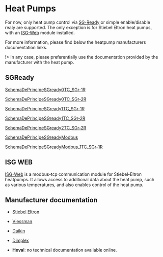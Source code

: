 # Heat Pumps

For now, only heat pump control via [SG-Ready](6_technical/sgready) or simple enable/disable realy are supported. The only exception is for Stiebel Eltron heat pumps, with an [ISG-Web](https://www.stiebel-eltron.ch/de/home/produkte-loesungen/erneuerbare_energien/regelung_energiemanagement/isg-web/isg-web.html) module installed.

For more information, please find below the heatpump manufacturers documentation links.

!> In any case, please preferentially use the documentation provided by the manufacturer with the heat pump.

## SGReady

<a href="./_documents/_HP_Control/SchemaDePrincipeSGready0TC_SGr-1R.pdf" download="SchemaDePrincipeSGready0TC_SGr-1R.pdf">SchemaDePrincipeSGready0TC_SGr-1R<a>

<a href="./_documents/_HP_Control/SchemaDePrincipeSGready0TC_SGr-2R.pdf" download="SchemaDePrincipeSGready0TC_SGr-2R.pdf">SchemaDePrincipeSGready0TC_SGr-2R<a>

<a href="./_documents/_HP_Control/SchemaDePrincipeSGready1TC_SGr-1R.pdf" download="SchemaDePrincipeSGready1TC_SGr-1R.pdf">SchemaDePrincipeSGready1TC_SGr-1R<a>

<a href="./_documents/_HP_Control/SchemaDePrincipeSGready1TC_SGr-2R.pdf" download="SchemaDePrincipeSGready1TC_SGr-2R.pdf">SchemaDePrincipeSGready1TC_SGr-2R<a>

<a href="./_documents/_HP_Control/SchemaDePrincipeSGready2TC_SGr-2R.pdf" download="SchemaDePrincipeSGready2TC_SGr-2R.pdf">SchemaDePrincipeSGready2TC_SGr-2R<a>

<a href="./_documents/_HP_Control/SchemaDePrincipeSGreadyModbus.pdf" download="SchemaDePrincipeSGreadyModbus.pdf">SchemaDePrincipeSGreadyModbus<a>

<a href="./_documents/_HP_Control/SchemaDePrincipeSGreadyModbus_1TC_SGr-1R.pdf" download="SchemaDePrincipeSGreadyModbus_1TC_SGr-1R.pdf">SchemaDePrincipeSGreadyModbus_1TC_SGr-1R<a>

## ISG WEB
[ISG-Web](https://www.stiebel-eltron.ch/de/home/produkte-loesungen/erneuerbare_energien/regelung_energiemanagement/isg-web/isg-web.html) is a modbus-tcp communication module for Stiebel-Eltron heatpumps. It allows access to additional data about the heat pump, such as various temperatures, and also enables control of the heat pump.

## Manufacturer documentation

- [Stiebel Eltron](https://www.stiebel-eltron.com/en/home/products-solutions/renewables/heat_pump/all-products.html)

- [Viessman](https://vibooks.viessmann.com/gb/en)

- [Daikin](https://daikintechnicaldatahub.eu/en-GB/)

- [Dimplex](https://dimplex.de/en/node/103)

- **Hoval**: no technical documentation available online.